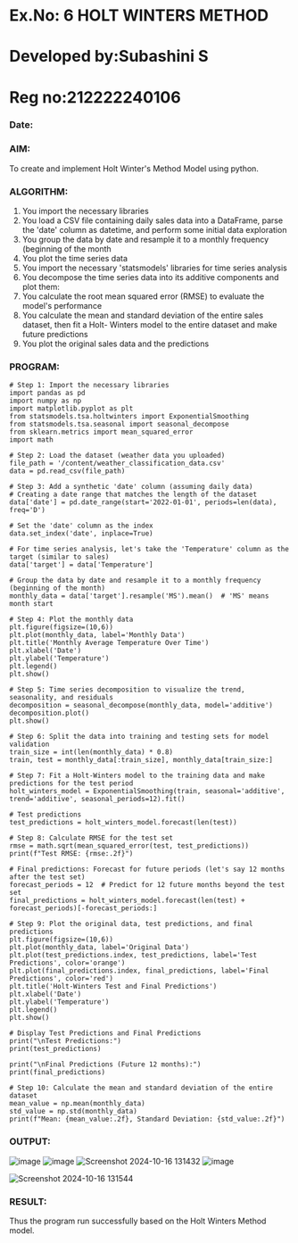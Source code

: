 # Ex.No: 6               HOLT WINTERS METHOD
# Developed by:Subashini S
# Reg no:212222240106
### Date: 



### AIM:
To create and implement Holt Winter's Method Model using python.

### ALGORITHM:
1. You import the necessary libraries
2. You load a CSV file containing daily sales data into a DataFrame, parse the 'date' column as
datetime, and perform some initial data exploration
3. You group the data by date and resample it to a monthly frequency (beginning of the month
4. You plot the time series data
5. You import the necessary 'statsmodels' libraries for time series analysis
6. You decompose the time series data into its additive components and plot them:
7. You calculate the root mean squared error (RMSE) to evaluate the model's performance
8. You calculate the mean and standard deviation of the entire sales dataset, then fit a Holt-
Winters model to the entire dataset and make future predictions
9. You plot the original sales data and the predictions
### PROGRAM:
```
# Step 1: Import the necessary libraries
import pandas as pd
import numpy as np
import matplotlib.pyplot as plt
from statsmodels.tsa.holtwinters import ExponentialSmoothing
from statsmodels.tsa.seasonal import seasonal_decompose
from sklearn.metrics import mean_squared_error
import math

# Step 2: Load the dataset (weather data you uploaded)
file_path = '/content/weather_classification_data.csv'
data = pd.read_csv(file_path)

# Step 3: Add a synthetic 'date' column (assuming daily data)
# Creating a date range that matches the length of the dataset
data['date'] = pd.date_range(start='2022-01-01', periods=len(data), freq='D')

# Set the 'date' column as the index
data.set_index('date', inplace=True)

# For time series analysis, let's take the 'Temperature' column as the target (similar to sales)
data['target'] = data['Temperature']

# Group the data by date and resample it to a monthly frequency (beginning of the month)
monthly_data = data['target'].resample('MS').mean()  # 'MS' means month start

# Step 4: Plot the monthly data
plt.figure(figsize=(10,6))
plt.plot(monthly_data, label='Monthly Data')
plt.title('Monthly Average Temperature Over Time')
plt.xlabel('Date')
plt.ylabel('Temperature')
plt.legend()
plt.show()

# Step 5: Time series decomposition to visualize the trend, seasonality, and residuals
decomposition = seasonal_decompose(monthly_data, model='additive')
decomposition.plot()
plt.show()

# Step 6: Split the data into training and testing sets for model validation
train_size = int(len(monthly_data) * 0.8)
train, test = monthly_data[:train_size], monthly_data[train_size:]

# Step 7: Fit a Holt-Winters model to the training data and make predictions for the test period
holt_winters_model = ExponentialSmoothing(train, seasonal='additive', trend='additive', seasonal_periods=12).fit()

# Test predictions
test_predictions = holt_winters_model.forecast(len(test))

# Step 8: Calculate RMSE for the test set
rmse = math.sqrt(mean_squared_error(test, test_predictions))
print(f"Test RMSE: {rmse:.2f}")

# Final predictions: Forecast for future periods (let's say 12 months after the test set)
forecast_periods = 12  # Predict for 12 future months beyond the test set
final_predictions = holt_winters_model.forecast(len(test) + forecast_periods)[-forecast_periods:]

# Step 9: Plot the original data, test predictions, and final predictions
plt.figure(figsize=(10,6))
plt.plot(monthly_data, label='Original Data')
plt.plot(test_predictions.index, test_predictions, label='Test Predictions', color='orange')
plt.plot(final_predictions.index, final_predictions, label='Final Predictions', color='red')
plt.title('Holt-Winters Test and Final Predictions')
plt.xlabel('Date')
plt.ylabel('Temperature')
plt.legend()
plt.show()

# Display Test Predictions and Final Predictions
print("\nTest Predictions:")
print(test_predictions)

print("\nFinal Predictions (Future 12 months):")
print(final_predictions)

# Step 10: Calculate the mean and standard deviation of the entire dataset
mean_value = np.mean(monthly_data)
std_value = np.std(monthly_data)
print(f"Mean: {mean_value:.2f}, Standard Deviation: {std_value:.2f}")

```

### OUTPUT:
![image](https://github.com/user-attachments/assets/8077f1a7-89ae-4aae-87c4-9bfdd18a1ea7)
![image](https://github.com/user-attachments/assets/a666358b-c6b6-44e2-9b5d-e2940c115944)
![Screenshot 2024-10-16 131432](https://github.com/user-attachments/assets/748e0325-f656-454b-9e57-77a4130750b8)
![image](https://github.com/user-attachments/assets/a0ddd2b9-723a-40f2-bcd6-5daeadb6ae2e)

![Screenshot 2024-10-16 131544](https://github.com/user-attachments/assets/398a2bb9-1a7d-4042-9aa3-b813e6ae2409)





### RESULT:
Thus the program run successfully based on the Holt Winters Method model.
